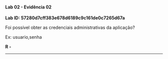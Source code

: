 
#### Lab 02 - Evidência 02

**Lab ID:  57280d7cff383e678d6189c9c161de0c7265d67a**


Foi possível obter as credenciais administrativas da aplicação?  
  
Ex: usuario,senha

**R -**

---
